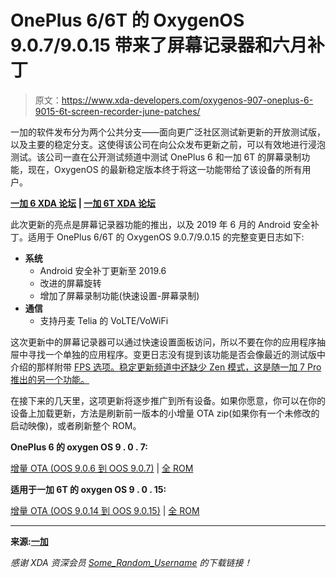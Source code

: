 # OnePlus 6/6T 的 OxygenOS 9.0.7/9.0.15 带来了屏幕记录器和六月补丁

> 原文：<https://www.xda-developers.com/oxygenos-907-oneplus-6-9015-6t-screen-recorder-june-patches/>

一加的软件发布分为两个公共分支——面向更广泛社区测试新更新的开放测试版，以及主要的稳定分支。这使得该公司在向公众发布更新之前，可以有效地进行浸泡测试。该公司一直在公开测试频道中测试 OnePlus 6 和一加 6T 的屏幕录制功能，现在，OxygenOS 的最新稳定版本终于将这一功能带给了该设备的所有用户。

**[一加 6 XDA 论坛](https://forum.xda-developers.com/oneplus-6) | [一加 6T XDA 论坛](https://forum.xda-developers.com/oneplus-6t)**

此次更新的亮点是屏幕记录器功能的推出，以及 2019 年 6 月的 Android 安全补丁。适用于 OnePlus 6/6T 的 OxygenOS 9.0.7/9.0.15 的完整变更日志如下:

*   **系统**
    *   Android 安全补丁更新至 2019.6
    *   改进的屏幕旋转
    *   增加了屏幕录制功能(快速设置-屏幕录制)
*   **通信**
    *   支持丹麦 Telia 的 VoLTE/VoWiFi

这次更新中的屏幕记录器可以通过快速设置面板访问，所以不要在你的应用程序抽屉中寻找一个单独的应用程序。变更日志没有提到该功能是否会像最近的测试版中介绍的那样附带 [FPS 选项。稳定更新频道中还缺少 Zen 模式，这是随一加 7 Pro 推出的另一个功能。](https://www.xda-developers.com/oneplus-6-oneplus-6t-oxygenos-beta-21-13/)

在接下来的几天里，这项更新将逐步推广到所有设备。如果你愿意，你可以在你的设备上加载更新，方法是刷新前一版本的小增量 OTA zip(如果你有一个未修改的启动映像)，或者刷新整个 ROM。

**OnePlus 6 的 oxygen OS 9 . 0 . 7:**

[增量 OTA (OOS 9.0.6 到 OOS 9.0.7)](https://otafsg1.h2os.com/patch/amazone2/GLO/OnePlus6Oxygen/OnePlus6Oxygen_22.O.32_GLO_032_1906251226/OnePlus6Oxygen_22_OTA_031-032_patch_1906251226_ce88565.zip) | [全 ROM](https://otafsg1.h2os.com/patch/amazone2/GLO/OnePlus6Oxygen/OnePlus6Oxygen_22.O.32_GLO_032_1906251226/OnePlus6Oxygen_22_OTA_032_all_1906251226_0cc8161fff.zip)

**适用于一加 6T 的 oxygen OS 9 . 0 . 15:**

[增量 OTA (OOS 9.0.14 到 OOS 9.0.15)](https://otafsg1.h2os.com/patch/amazone2/GLO/OnePlus6TOxygen/OnePlus6TOxygen_34.O.22_GLO_022_1906251222/OnePlus6TOxygen_34_OTA_021-022_patch_1906251222_825049c64.zip) | [全 ROM](https://otafsg1.h2os.com/patch/amazone2/GLO/OnePlus6TOxygen/OnePlus6TOxygen_34.O.22_GLO_022_1906251222/OnePlus6TOxygen_34_OTA_022_all_1906251222_9f4c51dda.zip)

* * *

**来源:[一加](https://forums.oneplus.com/threads/oxygenos-9-0-15-ota-for-the-oneplus-6t-and-oxygenos-9-0-7-ota-for-the-oneplus-6.1067111/)**

*感谢 XDA 资深会员 [Some_Random_Username](https://forum.xda-developers.com/member.php?u=8234677) 的下载链接！*